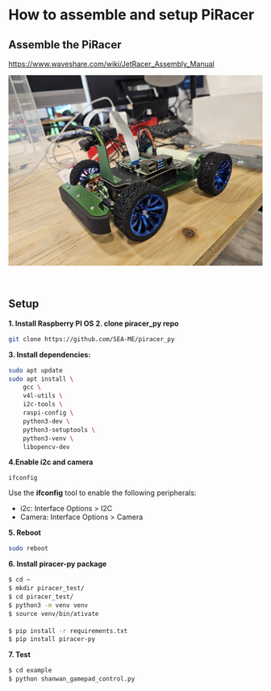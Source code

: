 # How to assemble and setup PiRacer

## Assemble the PiRacer
https://www.waveshare.com/wiki/JetRacer_Assembly_Manual

![falcon](/falcon.jpeg)

<br>

## Setup

**1. Install Raspberry PI OS**
**2. clone piracer_py repo**

```bash
git clone https://github.com/SEA-ME/piracer_py
```

**3. Install dependencies:**

```bash
sudo apt update
sudo apt install \
	gcc \
	v4l-utils \
	i2c-tools \
	raspi-config \
	python3-dev \
	python3-setuptools \
	python3-venv \
	libopencv-dev
```

**4.Enable i2c and camera**
```
ifconfig
```
Use the **ifconfig** tool to enable the following peripherals:

- i2c: Interface Options > I2C
- Camera: Interface Options > Camera

**5. Reboot**

```bash
sudo reboot
```

**6. Install piracer-py package**

```bash
$ cd ~
$ mkdir piracer_test/
$ cd piracer_test/
$ python3 -m venv venv 
$ source venv/bin/ativate

$ pip install -r requirements.txt
$ pip install piracer-py
```

**7. Test**
```bash
$ cd example
$ python shanwan_gamepad_control.py
```